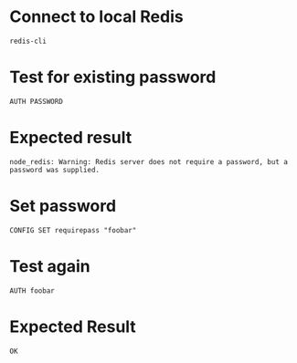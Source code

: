 # Connect to local Redis

```redis-cli```

# Test for existing password

```AUTH PASSWORD```

# Expected result

```node_redis: Warning: Redis server does not require a password, but a password was supplied.```

# Set password

```CONFIG SET requirepass "foobar"```

# Test again

```AUTH foobar```

# Expected Result

```OK```